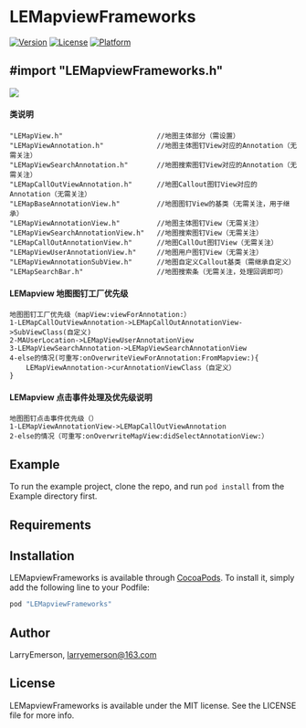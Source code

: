 # LEMapviewFrameworks
 
[![Version](https://img.shields.io/cocoapods/v/LEMapviewFrameworks.svg?style=flat)](http://cocoapods.org/pods/LEMapviewFrameworks)
[![License](https://img.shields.io/cocoapods/l/LEMapviewFrameworks.svg?style=flat)](http://cocoapods.org/pods/LEMapviewFrameworks)
[![Platform](https://img.shields.io/cocoapods/p/LEMapviewFrameworks.svg?style=flat)](http://cocoapods.org/pods/LEMapviewFrameworks)

## #import "LEMapviewFrameworks.h"
![](https://github.com/LarryEmerson/LEAllFrameworksGif/blob/master/LEMapviewFrameworks.gif)
#### 类说明
```
"LEMapView.h"                       //地图主体部分（需设置）
"LEMapViewAnnotation.h"             //地图主体图钉View对应的Annotation（无需关注）
"LEMapViewSearchAnnotation.h"       //地图搜索图钉View对应的Annotation（无需关注）
"LEMapCallOutViewAnnotation.h"      //地图Callout图钉View对应的Annotation（无需关注）
"LEMapBaseAnnotationView.h"         //地图图钉View的基类（无需关注，用于继承）
"LEMapViewAnnotationView.h"         //地图主体图钉View（无需关注）
"LEMapViewSearchAnnotationView.h"   //地图搜索图钉View（无需关注）
"LEMapCallOutAnnotationView.h"      //地图CallOut图钉View（无需关注）
"LEMapViewUserAnnotationView.h"     //地图用户图钉View（无需关注）
"LEMapViewAnnotationSubView.h"      //地图自定义Callout基类（需继承自定义）
"LEMapSearchBar.h"                  //地图搜索条（无需关注，处理回调即可）
```
#### LEMapview 地图图钉工厂优先级
```
地图图钉工厂优先级（mapView:viewForAnnotation:）
1-LEMapCallOutViewAnnotation->LEMapCallOutAnnotationView->SubViewClass(自定义)
2-MAUserLocation->LEMapViewUserAnnotationView
3-LEMapViewSearchAnnotation->LEMapViewSearchAnnotationView
4-else的情况(可重写:onOverwriteViewForAnnotation:FromMapview:){
    LEMapViewAnnotation->curAnnotationViewClass（自定义）
}
```
#### LEMapview 点击事件处理及优先级说明
```
地图图钉点击事件优先级（）
1-LEMapViewAnnotationView->LEMapCallOutViewAnnotation
2-else的情况（可重写:onOverwriteMapView:didSelectAnnotationView:）
```



## Example

To run the example project, clone the repo, and run `pod install` from the Example directory first.

## Requirements

## Installation

LEMapviewFrameworks is available through [CocoaPods](http://cocoapods.org). To install
it, simply add the following line to your Podfile:

```ruby 
pod "LEMapviewFrameworks"
```

## Author

LarryEmerson, larryemerson@163.com

## License

LEMapviewFrameworks is available under the MIT license. See the LICENSE file for more info.


